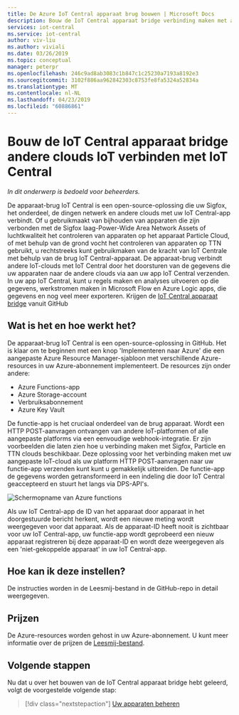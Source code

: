 ```yaml
---
title: De Azure IoT Central apparaat brug bouwen | Microsoft Docs
description: Bouw de IoT Central apparaat bridge verbinding maken met andere IoT-clouds (Sigfox, Particle, de dingen netwerk enz.) aan uw app IoT Central.
services: iot-central
ms.service: iot-central
author: viv-liu
ms.author: viviali
ms.date: 03/26/2019
ms.topic: conceptual
manager: peterpr
ms.openlocfilehash: 246c9ad8ab3083c1b847c1c25230a7193a8192e3
ms.sourcegitcommit: 3102f886aa962842303c8753fe8fa5324a52834a
ms.translationtype: MT
ms.contentlocale: nl-NL
ms.lasthandoff: 04/23/2019
ms.locfileid: "60886861"
---
```

# <a name="build-the-iot-central-device-bridge-to-connect-other-iot-clouds-to-iot-central"></a>Bouw de IoT Central apparaat bridge andere clouds IoT verbinden met IoT Central

*In dit onderwerp is bedoeld voor beheerders.*

De apparaat-brug IoT Central is een open-source-oplossing die uw Sigfox, het onderdeel, de dingen netwerk en andere clouds met uw IoT Central-app verbindt. Of u gebruikmaakt van bijhouden van apparaten die zijn verbonden met de Sigfox laag-Power-Wide Area Network Assets of luchtkwaliteit het controleren van apparaten op het apparaat Particle Cloud, of met behulp van de grond vocht het controleren van apparaten op TTN gebruikt, u rechtstreeks kunt gebruikmaken van de kracht van IoT Centrale met behulp van de brug IoT Central-apparaat. De apparaat-brug verbindt andere IoT-clouds met IoT Central door het doorsturen van de gegevens die uw apparaten naar de andere clouds via aan uw app IoT Central verzenden. In uw app IoT Central, kunt u regels maken en analyses uitvoeren op die gegevens, werkstromen maken in Microsoft Flow en Azure Logic apps, die gegevens en nog veel meer exporteren. Krijgen de [IoT Central apparaat bridge](https://aka.ms/iotcentralgithubdevicebridge) vanuit GitHub

## <a name="what-is-it-and-how-does-it-work"></a>Wat is het en hoe werkt het?
De apparaat-brug IoT Central is een open-source-oplossing in GitHub. Het is klaar om te beginnen met een knop 'Implementeren naar Azure' die een aangepaste Azure Resource Manager-sjabloon met verschillende Azure-resources in uw Azure-abonnement implementeert. De resources zijn onder andere:
-   Azure Functions-app
-   Azure Storage-account
-   Verbruiksabonnement
-   Azure Key Vault

De functie-app is het cruciaal onderdeel van de brug apparaat. Wordt een HTTP POST-aanvragen ontvangen van andere IoT-platformen of alle aangepaste platforms via een eenvoudige webhook-integratie. Er zijn voorbeelden die laten zien hoe u verbinding maken met Sigfox, Particle en TTN clouds beschikbaar. Deze oplossing voor het verbinding maken met uw aangepaste IoT-cloud als uw platform HTTP POST-aanvragen naar uw functie-app verzenden kunt kunt u gemakkelijk uitbreiden.
De functie-app de gegevens worden getransformeerd in een indeling die door IoT Central geaccepteerd en stuurt het langs via DPS-API's.

![Schermopname van Azure functions](media/howto-build-iotc-device-bridge/azfunctions.png)

Als uw IoT Central-app de ID van het apparaat door apparaat in het doorgestuurde bericht herkent, wordt een nieuwe meting wordt weergegeven voor dat apparaat. Als de apparaat-ID heeft nooit is zichtbaar voor uw IoT Central-app, uw functie-app wordt geprobeerd een nieuw apparaat registreren bij deze apparaat-ID en wordt deze weergegeven als een 'niet-gekoppelde apparaat' in uw IoT Central-app. 

## <a name="how-do-i-set-it-up"></a>Hoe kan ik deze instellen?
De instructies worden in de Leesmij-bestand in de GitHub-repo in detail weergegeven. 

## <a name="pricing"></a>Prijzen
De Azure-resources worden gehost in uw Azure-abonnement. U kunt meer informatie over de prijzen de [Leesmij-bestand](https://aka.ms/iotcentralgithubdevicebridge).

## <a name="next-steps"></a>Volgende stappen
Nu dat u over het bouwen van de IoT Central apparaat bridge hebt geleerd, volgt de voorgestelde volgende stap:

> [!div class="nextstepaction"]
> [Uw apparaten beheren](howto-manage-devices.md)
